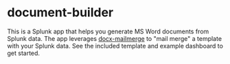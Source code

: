 # document-builder

This is a Splunk app that helps you generate MS Word documents from Splunk data. The app leverages [docx-mailmerge](https://github.com/Bouke/docx-mailmerge) to "mail merge" a template with your Splunk data. See the included template and example dashboard to get started.
